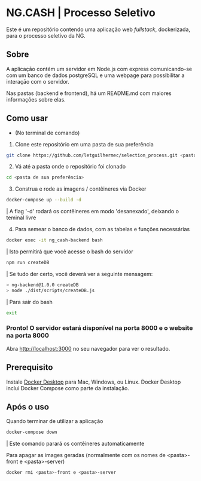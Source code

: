 # NG.CASH | Processo Seletivo

Este é um repositório contendo uma aplicação web _fullstack_, dockerizada, para o processo seletivo da NG.

## Sobre

A aplicaçāo contém um servidor em Node.js com express comunicando-se com um banco de dados postgreSQL e uma webpage para possibilitar a interaçāo com o servidor.

Nas pastas (backend e frontend), há um README.md com maiores informações sobre elas.

## Como usar

- (No terminal de comando)

1. Clone este repositório em uma pasta de sua preferência

```bash
git clone https://github.com/letguilhermec/selection_process.git <pasta de sua preferência>
```

2. Vá até a pasta onde o repositório foi clonado

```bash
cd <pasta de sua preferência>
```

3. Construa e rode as imagens / contêineres via Docker

```bash
docker-compose up --build -d
```
| A flag '-d' rodará os contêineres em modo 'desanexado', deixando o teminal livre

4. Para semear o banco de dados, com as tabelas e funções necessárias

```bash
docker exec -it ng_cash-backend bash
```
| Isto permitirá que você acesse o bash do servidor
```bash
npm run createDB
```
| Se tudo der certo, você deverá ver a seguinte mensagem:
```bash
> ng-backend@1.0.0 createDB
> node ./dist/scripts/createDB.js
```
| Para sair do bash
```bash
exit
```

### Pronto! O servidor estará disponível na porta 8000 e o website na porta 8000

Abra [http://localhost:3000](http://localhost:3000) no seu navegador para ver o resultado.

## Prerequisito

Instale [Docker Desktop](https://docs.docker.com/get-docker) para Mac, Windows, ou Linux. Docker Desktop inclui Docker Compose como parte da instalaçāo.


## Após o uso

Quando terminar de utilizar a aplicação

```bash
docker-compose down
```
| Este comando parará os contêineres automaticamente

Para apagar as images geradas (normalmente com os nomes de \<pasta>-front e \<pasta>-server)

``` bash
docker rmi <pasta>-front e <pasta>-server
```